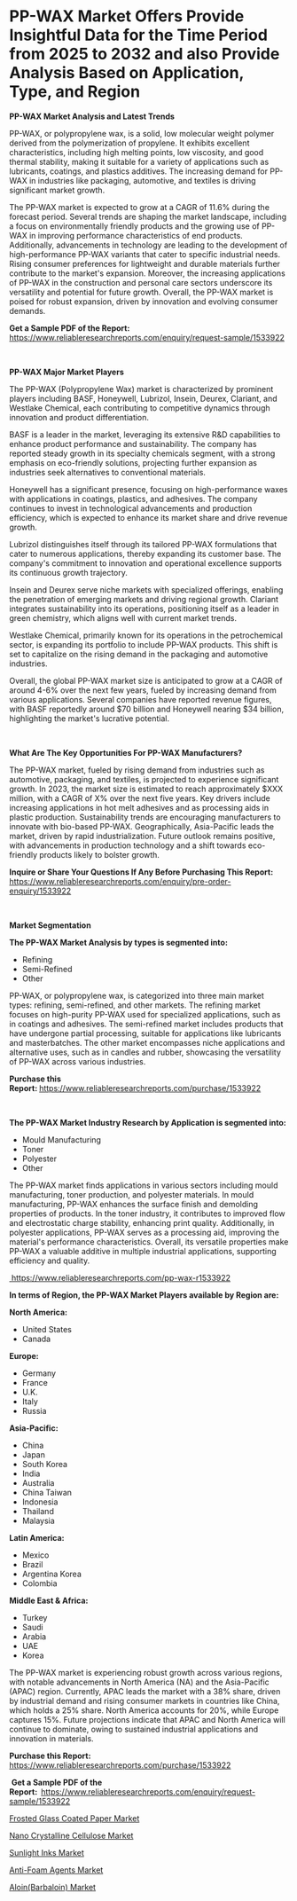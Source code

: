 <p><h1>PP-WAX Market Offers Provide Insightful Data for the Time Period from 2025 to 2032 and also Provide Analysis Based on Application, Type, and Region</h1></p><p><strong>PP-WAX Market Analysis and Latest Trends</strong></p>
<p><p>PP-WAX, or polypropylene wax, is a solid, low molecular weight polymer derived from the polymerization of propylene. It exhibits excellent characteristics, including high melting points, low viscosity, and good thermal stability, making it suitable for a variety of applications such as lubricants, coatings, and plastics additives. The increasing demand for PP-WAX in industries like packaging, automotive, and textiles is driving significant market growth.</p><p>The PP-WAX market is expected to grow at a CAGR of 11.6% during the forecast period. Several trends are shaping the market landscape, including a focus on environmentally friendly products and the growing use of PP-WAX in improving performance characteristics of end products. Additionally, advancements in technology are leading to the development of high-performance PP-WAX variants that cater to specific industrial needs. Rising consumer preferences for lightweight and durable materials further contribute to the market's expansion. Moreover, the increasing applications of PP-WAX in the construction and personal care sectors underscore its versatility and potential for future growth. Overall, the PP-WAX market is poised for robust expansion, driven by innovation and evolving consumer demands.</p></p>
<p><strong>Get a Sample PDF of the Report:&nbsp;</strong> <a href="https://www.reliableresearchreports.com/enquiry/request-sample/1533922?utm_campaign=102&utm_medium=2&utm_source=Github&utm_content=ia&utm_term=02022025&utm_id=pp-wax">https://www.reliableresearchreports.com/enquiry/request-sample/1533922</a></p>
<p>&nbsp;</p>
<p><strong>PP-WAX Major Market Players</strong></p>
<p><p>The PP-WAX (Polypropylene Wax) market is characterized by prominent players including BASF, Honeywell, Lubrizol, Insein, Deurex, Clariant, and Westlake Chemical, each contributing to competitive dynamics through innovation and product differentiation.</p><p>BASF is a leader in the market, leveraging its extensive R&D capabilities to enhance product performance and sustainability. The company has reported steady growth in its specialty chemicals segment, with a strong emphasis on eco-friendly solutions, projecting further expansion as industries seek alternatives to conventional materials.</p><p>Honeywell has a significant presence, focusing on high-performance waxes with applications in coatings, plastics, and adhesives. The company continues to invest in technological advancements and production efficiency, which is expected to enhance its market share and drive revenue growth.</p><p>Lubrizol distinguishes itself through its tailored PP-WAX formulations that cater to numerous applications, thereby expanding its customer base. The company's commitment to innovation and operational excellence supports its continuous growth trajectory.</p><p>Insein and Deurex serve niche markets with specialized offerings, enabling the penetration of emerging markets and driving regional growth. Clariant integrates sustainability into its operations, positioning itself as a leader in green chemistry, which aligns well with current market trends.</p><p>Westlake Chemical, primarily known for its operations in the petrochemical sector, is expanding its portfolio to include PP-WAX products. This shift is set to capitalize on the rising demand in the packaging and automotive industries.</p><p>Overall, the global PP-WAX market size is anticipated to grow at a CAGR of around 4-6% over the next few years, fueled by increasing demand from various applications. Several companies have reported revenue figures, with BASF reportedly around $70 billion and Honeywell nearing $34 billion, highlighting the market's lucrative potential.</p></p>
<p>&nbsp;</p>
<p><strong>What Are The Key Opportunities For PP-WAX Manufacturers?</strong></p>
<p><p>The PP-WAX market, fueled by rising demand from industries such as automotive, packaging, and textiles, is projected to experience significant growth. In 2023, the market size is estimated to reach approximately $XXX million, with a CAGR of X% over the next five years. Key drivers include increasing applications in hot melt adhesives and as processing aids in plastic production. Sustainability trends are encouraging manufacturers to innovate with bio-based PP-WAX. Geographically, Asia-Pacific leads the market, driven by rapid industrialization. Future outlook remains positive, with advancements in production technology and a shift towards eco-friendly products likely to bolster growth.</p></p>
<p><strong>Inquire or Share Your Questions If Any Before Purchasing This Report:</strong> <a href="https://www.reliableresearchreports.com/enquiry/pre-order-enquiry/1533922?utm_campaign=102&utm_medium=2&utm_source=Github&utm_content=ia&utm_term=02022025&utm_id=pp-wax">https://www.reliableresearchreports.com/enquiry/pre-order-enquiry/1533922</a></p>
<p>&nbsp;</p>
<p><strong>Market Segmentation</strong></p>
<p><strong>The PP-WAX Market Analysis by types is segmented into:</strong></p>
<p><ul><li>Refining</li><li>Semi-Refined</li><li>Other</li></ul></p>
<p><p>PP-WAX, or polypropylene wax, is categorized into three main market types: refining, semi-refined, and other markets. The refining market focuses on high-purity PP-WAX used for specialized applications, such as in coatings and adhesives. The semi-refined market includes products that have undergone partial processing, suitable for applications like lubricants and masterbatches. The other market encompasses niche applications and alternative uses, such as in candles and rubber, showcasing the versatility of PP-WAX across various industries.</p></p>
<p><strong>Purchase this Report:&nbsp;</strong><a href="https://www.reliableresearchreports.com/purchase/1533922?utm_campaign=102&utm_medium=2&utm_source=Github&utm_content=ia&utm_term=02022025&utm_id=pp-wax">https://www.reliableresearchreports.com/purchase/1533922</a></p>
<p>&nbsp;</p>
<p><strong>The PP-WAX Market Industry Research by Application is segmented into:</strong></p>
<p><ul><li>Mould Manufacturing</li><li>Toner</li><li>Polyester</li><li>Other</li></ul></p>
<p><p>The PP-WAX market finds applications in various sectors including mould manufacturing, toner production, and polyester materials. In mould manufacturing, PP-WAX enhances the surface finish and demolding properties of products. In the toner industry, it contributes to improved flow and electrostatic charge stability, enhancing print quality. Additionally, in polyester applications, PP-WAX serves as a processing aid, improving the material's performance characteristics. Overall, its versatile properties make PP-WAX a valuable additive in multiple industrial applications, supporting efficiency and quality.</p></p>
<p><a href="https://www.reliableresearchreports.com/pp-wax-r1533922?utm_campaign=102&utm_medium=2&utm_source=Github&utm_content=ia&utm_term=02022025&utm_id=pp-wax">&nbsp;https://www.reliableresearchreports.com/pp-wax-r1533922</a></p>
<p><strong>In terms of Region, the PP-WAX Market Players available by Region are:</strong></p>
<p>
    <p> <strong> North America: </strong>
        <ul>
            <li>United States</li>
            <li>Canada</li>
        </ul>
        </p> 
    <p> <strong> Europe: </strong>
        <ul>
            <li>Germany</li>
            <li>France</li>
            <li>U.K.</li>
            <li>Italy</li>
            <li>Russia</li>
        </ul>
        </p> 
    <p> <strong> Asia-Pacific: </strong>
        <ul>
            <li>China</li>
            <li>Japan</li>
            <li>South Korea</li>
            <li>India</li>
            <li>Australia</li>
            <li>China Taiwan</li>
            <li>Indonesia</li>
            <li>Thailand</li>
            <li>Malaysia</li>
        </ul>
        </p> 
    <p> <strong> Latin America: </strong>
        <ul>
            <li>Mexico</li>
            <li>Brazil</li>
            <li>Argentina Korea</li>
            <li>Colombia</li>
        </ul>
        </p> 
    <p> <strong> Middle East & Africa: </strong>
        <ul>
            <li>Turkey</li>
            <li>Saudi</li>
            <li>Arabia</li>
            <li>UAE</li>
            <li>Korea</li>
        </ul>
    </p>
    </p>
<p><p>The PP-WAX market is experiencing robust growth across various regions, with notable advancements in North America (NA) and the Asia-Pacific (APAC) region. Currently, APAC leads the market with a 38% share, driven by industrial demand and rising consumer markets in countries like China, which holds a 25% share. North America accounts for 20%, while Europe captures 15%. Future projections indicate that APAC and North America will continue to dominate, owing to sustained industrial applications and innovation in materials.</p></p>
<p><strong>Purchase this Report: </strong><a href="https://www.reliableresearchreports.com/purchase/1533922?utm_campaign=102&utm_medium=2&utm_source=Github&utm_content=ia&utm_term=02022025&utm_id=pp-wax">https://www.reliableresearchreports.com/purchase/1533922</a></p>
<p>&nbsp;<strong>Get a Sample PDF of the Report:&nbsp;&nbsp;</strong><a href="https://www.reliableresearchreports.com/enquiry/request-sample/1533922?utm_campaign=102&utm_medium=2&utm_source=Github&utm_content=ia&utm_term=02022025&utm_id=pp-wax">https://www.reliableresearchreports.com/enquiry/request-sample/1533922</a></p>
<p><strong></strong></p>
<p><p><a href="https://github.com/nafidurii/Market-Research-Report-List-1/blob/main/frosted-glass-coated-paper-market.md?utm_campaign=102&utm_medium=2&utm_source=Github&utm_content=ia&utm_term=02022025&utm_id=pp-wax">Frosted Glass Coated Paper Market</a></p><p><a href="https://github.com/dbichayison/Market-Research-Report-List-1/blob/main/nano-crystalline-cellulose-market.md?utm_campaign=102&utm_medium=2&utm_source=Github&utm_content=ia&utm_term=02022025&utm_id=pp-wax">Nano Crystalline Cellulose Market</a></p><p><a href="https://github.com/pinzinyaah/Market-Research-Report-List-1/blob/main/sunlight-inks-market.md?utm_campaign=102&utm_medium=2&utm_source=Github&utm_content=ia&utm_term=02022025&utm_id=pp-wax">Sunlight Inks Market</a></p><p><a href="https://github.com/pearlinewhite4692/Market-Research-Report-List-1/blob/main/anti-foam-agents-market.md?utm_campaign=102&utm_medium=2&utm_source=Github&utm_content=ia&utm_term=02022025&utm_id=pp-wax">Anti-Foam Agents Market</a></p><p><a href="https://github.com/tumacaakesha78/Market-Research-Report-List-1/blob/main/aloinbarbaloin-market.md?utm_campaign=102&utm_medium=2&utm_source=Github&utm_content=ia&utm_term=02022025&utm_id=pp-wax">Aloin(Barbaloin) Market</a></p></p>